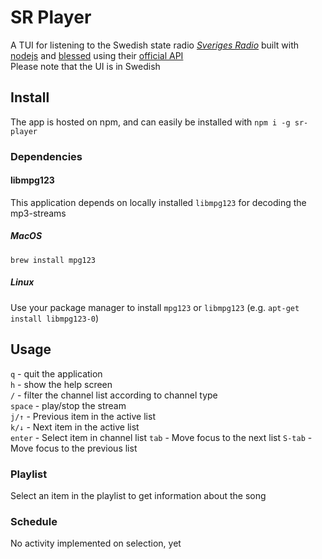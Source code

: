 # SR Player
A TUI for listening to the Swedish state radio [*Sveriges Radio*](https://www.sverigesradio.se) built with [nodejs](https://nodejs.org/en/) and [blessed](https://github.com/chjj/blessed) using their [official API](https://sverigesradio.se/api/documentation/v2/index.html)  
Please note that the UI is in Swedish

## Install
The app is hosted on npm, and can easily be installed with `npm i -g sr-player`

### Dependencies
#### libmpg123
This application depends on locally installed `libmpg123` for decoding the mp3-streams  
##### MacOS
`brew install mpg123`  
##### Linux
Use your package manager to install `mpg123` or `libmpg123` (e.g. `apt-get install libmpg123-0`)

## Usage
`q` - quit the application  
`h` - show the help screen  
`/` - filter the channel list according to channel type  
`space` - play/stop the stream  
`j/↑` - Previous item in the active list  
`k/↓` - Next item in the active list  
`enter` - Select item in channel list
`tab` - Move focus to the next list
`S-tab` - Move focus to the previous list

### Playlist
Select an item in the playlist to get information about the song

### Schedule
No activity implemented on selection, yet
